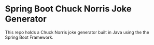 # Spring Boot Chuck Norris Joke Generator

This repo holds a Chuck Norris joke generator built in Java using the the Spring Boot Framework.
